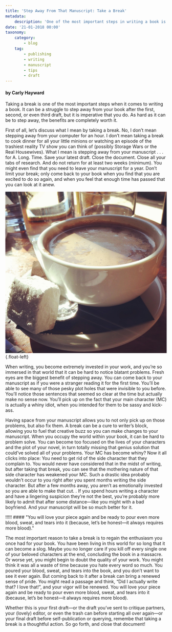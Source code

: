 ```yaml
---
title: 'Step Away From That Manuscript: Take a Break'
metadata:
    description: 'One of the most important steps in writing a book is taking a break. Want another reason to procrastinate those edits? Take a break for your sanity.'
date: '21-01-2018 00:00'
taxonomy:
    category:
        - blog
    tag:
        - publishing
        - writing
        - manuscript
        - tips
        - draft
---
```


#### by Carly Hayward

Taking a break is one of the most important steps when it comes to writing a book. It can be a struggle to step away from your book after the first, second, or even third draft, but it is imperative that you do. As hard as it can be to step away, the benefits are completely worth it. 

First of all, let’s discuss what I mean by taking a break. No, I don’t mean stepping away from your computer for an hour. I don’t mean taking a break to cook dinner for all your little minions or watching an episode of the trashiest reality TV show you can think of (possibly Storage Wars or the Real Housewives). What I mean is stepping away from your manuscript . . . for A. Long. Time. Save your latest draft. Close the document. Close all your tabs of research. And do not return for at least two weeks (minimum). You might even find that you need to leave your manuscript for a year. Don’t limit your break; only come back to your book when you find that you are excited to do so again, and when you feel that enough time has passed that you can look at it anew. 

![](Book_Light_Editorial_Hot_Cocoa.jpg?cropResize=400,400){.float-left}

When writing, you become extremely invested in your work, and you’re so immersed in that world that it can be hard to notice blatant problems. Fresh eyes are the biggest benefit of stepping away. You can come back to your manuscript as if you were a stranger reading it for the first time. You’ll be able to see many of those pesky plot holes that were invisible to you before. You’ll notice those sentences that seemed so clear at the time but actually make no sense now. You’ll pick up on the fact that your main character (MC) is actually a whiny idiot, when you intended for them to be sassy and kick-ass. 

Having space from your manuscript allows you to not only pick up on those problems, but also fix them. A break can be a cure to writer’s block, allowing you to fuel that creative buzz so you can make changes to your manuscript. When you occupy the world within your book, it can be hard to problem solve. You can become too focused on the lives of your characters and the plot of your novel, in turn totally missing that genius solution that could’ve solved all of your problems. Your MC has become whiny? Now it all clicks into place: You need to get rid of the side character that they complain to. You would never have considered that in the midst of writing, but after taking that break, you can see that the mothering nature of that side character has weakened your MC. Such a drastic idea probably wouldn’t occur to you right after you spent months writing the side character. But after a few months away, you aren’t as emotionally invested so you are able to make that cut. . If you spend hours writing a character and have a lingering suspicion they’re not the best, you’re probably more likely to admit that after some distance—like you might with a bad boyfriend. And your manuscript will be so much better for it.

!!!!! #### "You will love your piece again and be ready to pour even more blood, sweat, and tears into it (because, let’s be honest—it always requires more blood)."

The most important reason to take a break is to regain the enthusiasm you once had for your book. You have been living in this world for so long that it can become a slog. Maybe you no longer care if you kill off every single one of your beloved characters at the end, concluding the book in a massacre. Or worse yet, you might begin to doubt the quality of your work. You might think it was all a waste of time because you hate every word so much. You poured your blood, sweat, and tears into the book, and you don’t want to see it ever again. But coming back to it after a break can bring a renewed sense of pride. You might read a passage and think, “Did I actually write that? I love that!”, and your vigor will be renewed. You will love your piece again and be ready to pour even more blood, sweat, and tears into it (because, let’s be honest—it always requires more blood). 

Whether this is your first draft—or the draft you’ve sent to critique partners, your (lovely) editor, or even the trash can before starting all over again—or your final draft before self-publication or querying, remembe that taking a break is a thoughtful action. So go forth, and close that document!